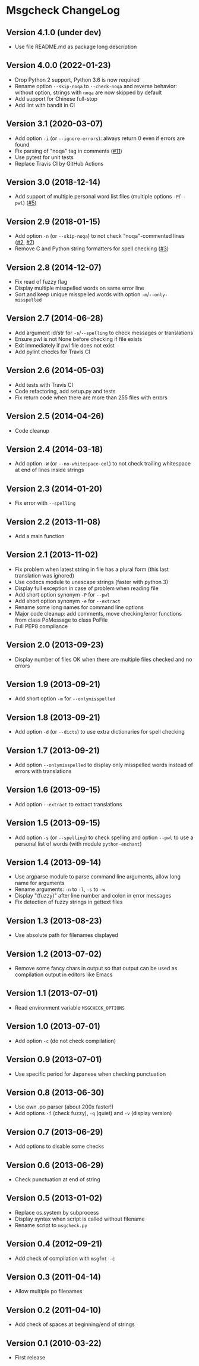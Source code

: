 # Msgcheck ChangeLog

## Version 4.1.0 (under dev)

- Use file README.md as package long description

## Version 4.0.0 (2022-01-23)

- Drop Python 2 support, Python 3.6 is now required
- Rename option `--skip-noqa` to `--check-noqa` and reverse behavior: without option, strings with `noqa` are now skipped by default
- Add support for Chinese full-stop
- Add lint with bandit in CI

## Version 3.1 (2020-03-07)

- Add option `-i` (or `--ignore-errors`): always return 0 even if errors are found
- Fix parsing of "noqa" tag in comments ([#11](https://github.com/flashcode/msgcheck/issues/11))
- Use pytest for unit tests
- Replace Travis CI by GitHub Actions

## Version 3.0 (2018-12-14)

- Add support of multiple personal word list files (multiple options `-P`/`--pwl`) ([#5](https://github.com/flashcode/msgcheck/issues/5))

## Version 2.9 (2018-01-15)

- Add option `-n` (or `--skip-noqa`) to not check "noqa"-commented lines ([#2](https://github.com/flashcode/msgcheck/issues/2), [#7](https://github.com/flashcode/msgcheck/issues/7))
- Remove C and Python string formatters for spell checking ([#3](https://github.com/flashcode/msgcheck/issues/3))

## Version 2.8 (2014-12-07)

- Fix read of fuzzy flag
- Display multiple misspelled words on same error line
- Sort and keep unique misspelled words with option `-m`/`--only-misspelled`

## Version 2.7 (2014-06-28)

- Add argument id/str for `-s`/`--spelling` to check messages or translations
- Ensure pwl is not None before checking if file exists
- Exit immediately if pwl file does not exist
- Add pylint checks for Travis CI

## Version 2.6 (2014-05-03)

- Add tests with Travis CI
- Code refactoring, add setup.py and tests
- Fix return code when there are more than 255 files with errors

## Version 2.5 (2014-04-26)

- Code cleanup

## Version 2.4 (2014-03-18)

- Add option `-W` (or `--no-whitespace-eol`) to not check trailing whitespace at end of lines inside strings

## Version 2.3 (2014-01-20)

- Fix error with `--spelling`

## Version 2.2 (2013-11-08)

- Add a main function

## Version 2.1 (2013-11-02)

- Fix problem when latest string in file has a plural form (this last translation was ignored)
- Use codecs module to unescape strings (faster with python 3)
- Display full exception in case of problem when reading file
- Add short option synonym `-P` for `--pwl`
- Add short option synonym `-e` for `--extract`
- Rename some long names for command line options
- Major code cleanup: add comments, move checking/error functions from class PoMessage to class PoFile
- Full PEP8 compliance

## Version 2.0 (2013-09-23)

- Display number of files OK when there are multiple files checked and no errors

## Version 1.9 (2013-09-21)

- Add short option `-m` for `--onlymisspelled`

## Version 1.8 (2013-09-21)

- Add option `-d` (or `--dicts`) to use extra dictionaries for spell checking

## Version 1.7 (2013-09-21)

- Add option `--onlymisspelled` to display only misspelled words instead of errors with translations

## Version 1.6 (2013-09-15)

- Add option `--extract` to extract translations

## Version 1.5 (2013-09-15)

- Add option `-s` (or `--spelling`) to check spelling and option `--pwl` to use a personal list of words (with module `python-enchant`)

## Version 1.4 (2013-09-14)

- Use argparse module to parse command line arguments, allow long name for arguments
- Rename arguments: `-n` to `-l`, `-s` to `-w`
- Display "(fuzzy)" after line number and colon in error messages
- Fix detection of fuzzy strings in gettext files

## Version 1.3 (2013-08-23)

- Use absolute path for filenames displayed

## Version 1.2 (2013-07-02)

- Remove some fancy chars in output so that output can be used as compilation output in editors like Emacs

## Version 1.1 (2013-07-01)

- Read environment variable `MSGCHECK_OPTIONS`

## Version 1.0 (2013-07-01)

- Add option `-c` (do not check compilation)

## Version 0.9 (2013-07-01)

- Use specific period for Japanese when checking punctuation

## Version 0.8 (2013-06-30)

- Use own .po parser (about 200x faster!)
- Add options `-f` (check fuzzy), `-q` (quiet) and `-v` (display version)

## Version 0.7 (2013-06-29)

- Add options to disable some checks

## Version 0.6 (2013-06-29)

- Check punctuation at end of string

## Version 0.5 (2013-01-02)

- Replace os.system by subprocess
- Display syntax when script is called without filename
- Rename script to `msgcheck.py`

## Version 0.4 (2012-09-21)

- Add check of compilation with `msgfmt -c`

## Version 0.3 (2011-04-14)

- Allow multiple po filenames

## Version 0.2 (2011-04-10)

- Add check of spaces at beginning/end of strings

## Version 0.1 (2010-03-22)

- First release
